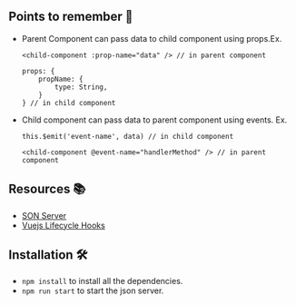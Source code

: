 ## Points to remember 🧘
- Parent Component can pass data to child component using props.Ex.
    ```vue
    <child-component :prop-name="data" /> // in parent component
    ```

    ```vue
    props: {
        propName: {
            type: String,
        }
    } // in child component
    ```

- Child component can pass data to parent component using events. Ex.
    ```vue
    this.$emit('event-name', data) // in child component
    ```
    ```vue
    <child-component @event-name="handlerMethod" /> // in parent component
    ```


## Resources  📚
- [SON Server](https://www.npmjs.com/package/json-server/v/0.7.19)
- [Vuejs Lifecycle Hooks](https://vuejs.org/guide/essentials/lifecycle.html#lifecycle-diagram)


## Installation 🛠
-  `npm install` to install all the dependencies.
- `npm run start` to start the json server.